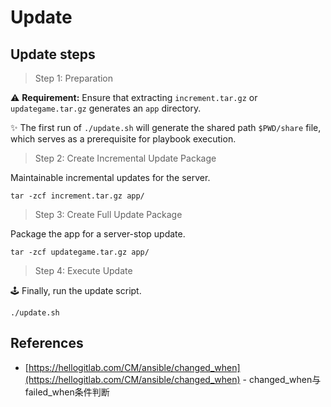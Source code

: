 # Update

## Update steps

> Step 1: Preparation

⚠️ **Requirement:** Ensure that extracting `increment.tar.gz` or `updategame.tar.gz`  generates an `app` directory.

✨ The first run of `./update.sh` will generate the shared path `$PWD/share` file, which serves as a prerequisite for playbook execution.

> Step 2: Create Incremental Update Package

Maintainable incremental updates for the server.

```shell
tar -zcf increment.tar.gz app/
```

> Step 3: Create Full Update Package

Package the app for a server-stop update.

```shell
tar -zcf updategame.tar.gz app/
```

> Step 4: Execute Update

🕹️ Finally, run the update script.

```shell
./update.sh
```

## References

- [https://hellogitlab.com/CM/ansible/changed_when](https://hellogitlab.com/CM/ansible/changed_when) - changed_when与failed_when条件判断